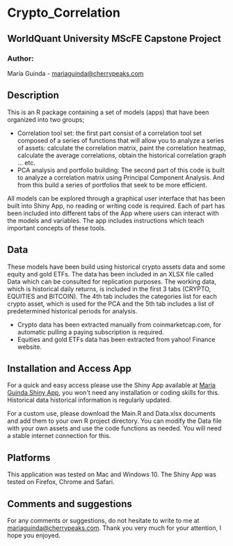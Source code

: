 # Crypto_Correlation
WorldQuant University MScFE Capstone Project
---
### Author: 
María Guinda - mariaguinda@cherrypeaks.com

## Description
This is an R package containing a set of models (apps) that have been organized into two groups; 
* Correlation tool set: the first part consist of a correlation tool set composed of a series of functions that will allow you to analyze a series of assets: calculate the correlation matrix, paint the correlation heatmap, calculate the average correlations, obtain the historical correlation graph ... etc.
* PCA analysis and portfolio building: The second part of this code is built to analyze a correlation matrix using Principal Component Analysis. And from this build a series of portfolios that seek to be more efficient.

All models can be explored through a graphical user interface that has been built into Shiny App, no reading or writing code is required. Each of part has been included into different tabs of the App where users can interact with the models and variables. The app includes instructions which teach important concepts of these tools.


## Data
These models have been build using historical crypto assets data and some equity and gold ETFs. The data has been included in an XLSX file called Data which can be consulted for replication purposes. The working data, which is historical daily returns, is included in the first 3 tabs (CRYPTO, EQUITIES and BITCOIN). The 4th tab includes the categories list for each crypto asset, which is used for the PCA and the 5th tab includes a list of predetermined historical periods for analysis. 
* Crypto data has been extracted manually from coinmarketcap.com, for automatic pulling a paying subscription is required. 
* Equities and gold ETFs data has been extracted from yahoo! Finance website. 


## Installation and Access App
For a quick and easy access please use the Shiny App available at [Maria Guinda Shiny App](https://cherrited.shinyapps.io/Capstone_MariaGuinda/), you won't need any installation or coding skills for this. Historical data historical information is regularly updated.

For a custom use, please download the Main.R and Data.xlsx documents and add them to your own R project directory. You can modify the Data file with your own assets and use the code functions as needed. You will need a stable internet connection for this. 


## Platforms
This application was tested on Mac and Windows 10. 
The Shiny App was tested on Firefox, Chrome and Safari. 


## Comments and suggestions
For any comments or suggestions, do not hesitate to write to me at mariaguinda@cherrypeaks.com.
Thank you very much for your attention, I hope you enjoyed.


